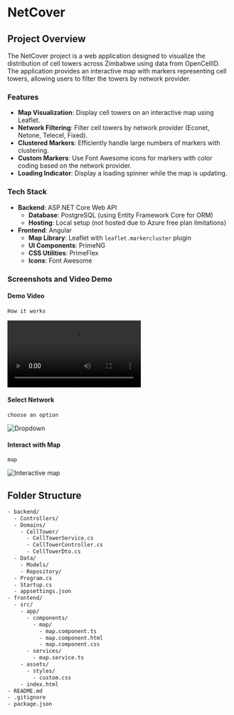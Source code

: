 # NetCover

## Project Overview

The NetCover project is a web application designed to visualize the distribution of cell towers across Zimbabwe using data from OpenCellID. The application provides an interactive map with markers representing cell towers, allowing users to filter the towers by network provider.

### Features

- **Map Visualization**: Display cell towers on an interactive map using Leaflet.
- **Network Filtering**: Filter cell towers by network provider (Econet, Netone, Telecel, Fixed).
- **Clustered Markers**: Efficiently handle large numbers of markers with clustering.
- **Custom Markers**: Use Font Awesome icons for markers with color coding based on the network provider.
- **Loading Indicator**: Display a loading spinner while the map is updating.

### Tech Stack

- **Backend**: ASP.NET Core Web API
  - **Database**: PostgreSQL (using Entity Framework Core for ORM)
  - **Hosting**: Local setup (not hosted due to Azure free plan limitations)
- **Frontend**: Angular
  - **Map Library**: Leaflet with `leaflet.markercluster` plugin
  - **UI Components**: PrimeNG
  - **CSS Utilities**: PrimeFlex
  - **Icons**: Font Awesome

### Screenshots and Video Demo

#### Demo Video

`How it works`

![Demo Video](./docs/demo.mp4)

#### Select Network

`choose an option`

![Dropdown](./docs/img1.png)

#### Interact with Map

`map`

![Interactive map](./docs/img2.png)

## Folder Structure

```bash
- backend/
  - Controllers/
  - Domains/
    - CellTower/
      - CellTowerService.cs
      - CellTowerController.cs
      - CellTowerDto.cs
  - Data/
    - Models/
    - Repository/
  - Program.cs
  - Startup.cs
  - appsettings.json
- frontend/
  - src/
    - app/
      - components/
        - map/
          - map.component.ts
          - map.component.html
          - map.component.css
      - services/
        - map.service.ts
    - assets/
      - styles/
        - custom.css
    - index.html
- README.md
- .gitignore
- package.json
